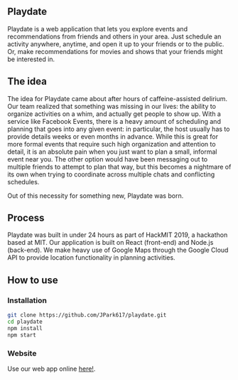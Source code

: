 Playdate
-----------------------------

Playdate is a web application that lets you explore events and recommendations from friends and others in your area.
Just schedule an activity anywhere, anytime, and open it up to your friends or to the public.
Or, make recommendations for movies and shows that your friends might be interested in.

The idea
-----------------------------
The idea for Playdate came about after hours of caffeine-assisted delirium.
Our team realized that something was missing in our lives: the ability to organize activities on a whim, and actually get people to show up.
With a service like Facebook Events, there is a heavy amount of scheduling and planning that goes into any given event: in particular, the host usually has to provide details weeks or even months in advance.
While this is great for more formal events that require such high organization and attention to detail, it is an absolute pain when you just want to plan a small, informal event near you.
The other option would have been messaging out to multiple friends to attempt to plan that way, but this becomes a nightmare of its own when trying to coordinate across multiple chats and conflicting schedules.

Out of this necessity for something new, Playdate was born.

Process
-----------------------------
Playdate was built in under 24 hours as part of HackMIT 2019, a hackathon based at MIT.
Our application is built on React (front-end) and Node.js (back-end).
We make heavy use of Google Maps through the Google Cloud API to provide location functionality in planning activities.

How to use
-----------------------------
### Installation
```bash
git clone https://github.com/JPark617/playdate.git
cd playdate
npm install
npm start
```

### Website
Use our web app online [here!](https://playdate-app.herokuapp.com "Playdate").
